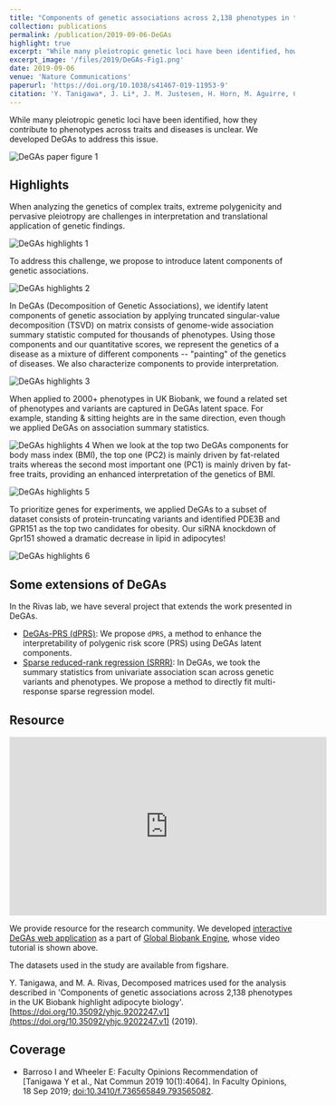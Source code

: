 ```yaml
---
title: "Components of genetic associations across 2,138 phenotypes in the UK Biobank highlight adipocyte biology"
collection: publications
permalink: /publication/2019-09-06-DeGAs
highlight: true
excerpt: "While many pleiotropic genetic loci have been identified, how they contribute to phenotypes across traits and diseases is unclear. Here, the authors propose decomposition of genetic associations (DeGAs), which uses singular value decomposition, to characterize the underlying latent structure of genetic associations of 2,138 phenotypes."
excerpt_image: '/files/2019/DeGAs-Fig1.png'
date: 2019-09-06
venue: 'Nature Communications'
paperurl: 'https://doi.org/10.1038/s41467-019-11953-9'
citation: 'Y. Tanigawa*, J. Li*, J. M. Justesen, H. Horn, M. Aguirre, C. DeBoever, C. Chang, B. Narasimhan, K. Lage, T. Hastie, C. Y. Park, G. Bejerano, E. Ingelsson, M. A. Rivas, Components of genetic associations across 2,138 phenotypes in the UK Biobank highlight adipocyte biology. Nat Commun. 10, 1-14 (2019).'
---
```


While many pleiotropic genetic loci have been identified, how they contribute to phenotypes across traits and diseases is unclear. We developed DeGAs to address this issue.

![DeGAs paper figure 1](/files/2019/DeGAs-Fig1.png)

## Highlights

When analyzing the genetics of complex traits, extreme polygenicity and pervasive pleiotropy are challenges in interpretation and translational application of genetic findings.

![DeGAs highlights 1](/files/2019/DeGAs-summary1.jpg)

To address this challenge, we propose to introduce latent components of genetic associations.

![DeGAs highlights 2](/files/2019/DeGAs-summary2.jpg)

In DeGAs (Decomposition of Genetic Associations), we identify latent components of genetic association by applying truncated singular-value decomposition (TSVD) on matrix consists of genome-wide association summary statistic computed for thousands of phenotypes. Using those components and our quantitative scores, we represent the genetics of a disease as a mixture of different components -- "painting" of the genetics of diseases. We also characterize components to provide interpretation.

![DeGAs highlights 3](/files/2019/DeGAs-summary3.jpg)

When applied to 2000+ phenotypes in UK Biobank, we found a related set of phenotypes and variants are captured in DeGAs latent space. For example, standing & sitting heights are in the same direction, even though we applied DeGAs on association summary statistics.

![DeGAs highlights 4](/files/2019/DeGAs-summary4.jpg)
When we look at the top two DeGAs components for body mass index (BMI), the top one (PC2) is mainly driven by fat-related traits whereas the second most important one (PC1) is mainly driven by fat-free traits, providing an enhanced interpretation of the genetics of BMI.

![DeGAs highlights 5](/files/2019/DeGAs-summary5.jpg)

To prioritize genes for experiments, we applied DeGAs to a subset of dataset consists of protein-truncating variants and identified PDE3B and GPR151 as the top two candidates for obesity. Our siRNA knockdown of Gpr151 showed a dramatic decrease in lipid in adipocytes!

![DeGAs highlights 6](/files/2019/DeGAs-summary6.jpg)

## Some extensions of DeGAs

In the Rivas lab, we have several project that extends the work presented in DeGAs.

- [DeGAs-PRS (dPRS)](/publication/preprint-2019-10-17-dPRS): We propose `dPRS`, a method to enhance the interpretability of polygenic risk score (PRS) using DeGAs latent components.
- [Sparse reduced-rank regression (SRRR)](/publication/preprint-2020-05-30-SRRR): In DeGAs, we took the summary statistics from univariate association scan across genetic variants and phenotypes. We propose a method to directly fit multi-response sparse regression model.

## Resource

<iframe width="560" height="315" src="https://www.youtube.com/embed/vI89vgU4oSE" frameborder="0" allow="accelerometer; autoplay; encrypted-media; gyroscope; picture-in-picture" allowfullscreen></iframe>

We provide resource for the research community. We developed [interactive DeGAs web application](https://gbe.stanford.edu/degas) as a part of [Global Biobank Engine](https://gbe.stanford.edu/), whose video tutorial is shown above.

The datasets used in the study are available from figshare.

Y. Tanigawa, and M. A. Rivas, Decomposed matrices used for the analysis described in 'Components of genetic associations across 2,138 phenotypes in the UK Biobank highlight adipocyte biology'. [https://doi.org/10.35092/yhjc.9202247.v1](https://doi.org/10.35092/yhjc.9202247.v1) (2019).

## Coverage

- Barroso I and Wheeler E: Faculty Opinions Recommendation of [Tanigawa Y et al., Nat Commun 2019 10(1):4064]. In Faculty Opinions, 18 Sep 2019; [doi:10.3410/f.736565849.793565082](https://doi.org/10.3410/f.736565849.793565082).
